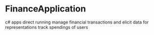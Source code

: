 # FinanceApplication
c# apps
direct running
manage financial transactions
and elicit data for representations
track spendings of users
